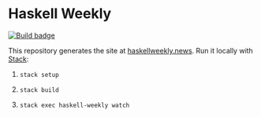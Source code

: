 # Haskell Weekly

[![Build badge][]][build]

This repository generates the site at [haskellweekly.news][]. Run it locally
with [Stack][]:

1.  `stack setup`

2.  `stack build`

3.  `stack exec haskell-weekly watch`

[Build badge]: https://travis-ci.org/haskellweekly/haskellweekly.github.io.svg?branch=hakyll
[build]: https://travis-ci.org/haskellweekly/haskellweekly.github.io
[haskellweekly.news]: http://haskellweekly.news
[Stack]: https://docs.haskellstack.org/en/stable/README/
